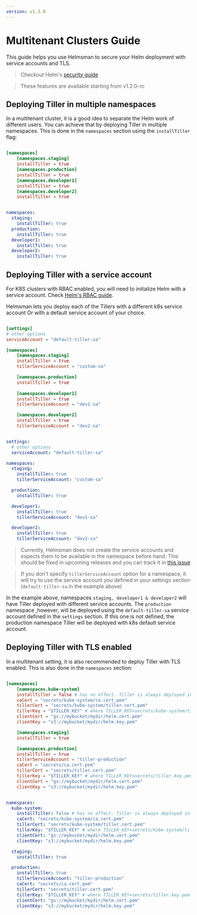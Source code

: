 ```yaml
---
version: v1.3.0
---
```


# Multitenant Clusters Guide

This guide helps you use Helmsman to secure your Helm deployment with service accounts and TLS. 

>Checkout Helm's [security guide](https://github.com/kubernetes/helm/blob/master/docs/securing_installation.md)

> These features are available starting from v1.2.0-rc

## Deploying Tiller in multiple namespaces

In a multitenant cluster, it is a good idea to separate the Helm work of different users. You can achieve that by deploying Tiller in multiple namespaces. This is done in the `namespaces` section using the `installTiller` flag:

```toml

[namespaces]
    [namespaces.staging]
    installTiller = true
    [namespaces.production]
    installTiller = true
    [namespaces.developer1]
    installTiller = true
    [namespaces.developer2]
    installTiller = true

```

```yaml

namespaces:
  staging:
    installTiller: true
  production:
    installTiller: true
  developer1:
    installTiller: true
  developer2:
    installTiller: true

```

## Deploying Tiller with a service account 

For K8S clusters with RBAC enabled, you will need to initialize Helm with a service account. Check [Helm's RBAC guide](https://github.com/kubernetes/helm/blob/master/docs/rbac.md).

Helmsman lets you deploy each of the Tillers with a different k8s service account Or with a default service account of your choice. 

```toml

[settings]
# other options
serviceAccount = "default-tiller-sa"

[namespaces]
    [namespaces.staging]
    installTiller = true
    tillerServiceAccount = "custom-sa"

    [namespaces.production]
    installTiller = true
    
    [namespaces.developer1]
    installTiller = true
    tillerServiceAccount = "dev1-sa"

    [namespaces.developer2]
    installTiller = true
    tillerServiceAccount = "dev2-sa"

```

```yaml

settings:
  # other options
  serviceAccount: "default-tiller-sa"

namespaces:
  staging:
    installTiller: true
    tillerServiceAccount: "custom-sa"

  production:
    installTiller: true

  developer1:
    installTiller: true
    tillerServiceAccount: "dev1-sa"

  developer2:
    installTiller: true
    tillerServiceAccount: "dev2-sa"

```
> Currently, Helmsman does not create the service accounts and expects them to be available in the namespace before hand. This should be fixed in upcoming releases and you can track it in [this issue](https://github.com/gofunky/helmsman/issues/48)

> If you don't specify `tillerServiceAccount` option for a namespace, it will try to use the service account you defined in your settings section (`default-tiller-sa` in the example above)

In the example above, namespaces `staging, developer1 & developer2` will have Tiller deployed with different service accounts. 
The `production` namespace ,however, will be deployed using the `default-tiller-sa` service account defined in the `settings` section. If this one is not defined, the production namespace Tiller will be deployed with k8s default service account.

## Deploying Tiller with TLS enabled

In a multitenant setting, it is also recommended to deploy Tiller with TLS enabled. This is also done in the `namespaces` section:

```toml

[namespaces]
    [namespaces.kube-system]
    installTiller = false # has no effect. Tiller is always deployed in kube-system 
    caCert = "secrets/kube-system/ca.cert.pem"
    tillerCert = "secrets/kube-system/tiller.cert.pem"
    tillerKey = "$TILLER_KEY" # where TILLER_KEY=secrets/kube-system/tiller.key.pem
    clientCert = "gs://mybucket/mydir/helm.cert.pem"
    clientKey = "s3://mybucket/mydir/helm.key.pem"

    [namespaces.staging]
    installTiller = true

    [namespaces.production]
    installTiller = true
    tillerServiceAccount = "tiller-production"
    caCert = "secrets/ca.cert.pem"
    tillerCert = "secrets/tiller.cert.pem"
    tillerKey = "$TILLER_KEY" # where TILLER_KEY=secrets/tiller.key.pem
    clientCert = "gs://mybucket/mydir/helm.cert.pem"
    clientKey = "s3://mybucket/mydir/helm.key.pem"

```

```yaml

namespaces:
  kube-system:
    installTiller: false # has no effect. Tiller is always deployed in kube-system
    caCert: "secrets/kube-system/ca.cert.pem"
    tillerCert: "secrets/kube-system/tiller.cert.pem"
    tillerKey: "$TILLER_KEY" # where TILLER_KEY=secrets/kube-system/tiller.key.pem
    clientCert: "gs://mybucket/mydir/helm.cert.pem"
    clientKey: "s3://mybucket/mydir/helm.key.pem"

  staging:
    installTiller: true

  production:
    installTiller: true
    tillerServiceAccount: "tiller-production"
    caCert: "secrets/ca.cert.pem"
    tillerCert: "secrets/tiller.cert.pem"
    tillerKey: "$TILLER_KEY" # where TILLER_KEY=secrets/tiller.key.pem
    clientCert: "gs://mybucket/mydir/helm.cert.pem"
    clientKey: "s3://mybucket/mydir/helm.key.pem"

```


